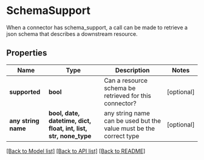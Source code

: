 # SchemaSupport

When a connector has schema_support, a call can be made to retrieve a json schema that describes a downstream resource.

## Properties
Name | Type | Description | Notes
------------ | ------------- | ------------- | -------------
**supported** | **bool** | Can a resource schema be retrieved for this connector? | [optional] 
**any string name** | **bool, date, datetime, dict, float, int, list, str, none_type** | any string name can be used but the value must be the correct type | [optional]

[[Back to Model list]](../../README.md#documentation-for-models) [[Back to API list]](../../README.md#documentation-for-api-endpoints) [[Back to README]](../../README.md)


